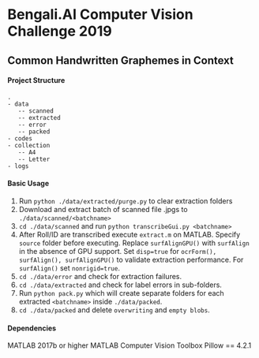 # Bengali.AI Computer Vision Challenge 2019
## Common Handwritten Graphemes in Context
#### Project Structure

```
.
- data
   -- scanned
   -- extracted
   -- error
   -- packed
- codes
- collection
   -- A4
   -- Letter
- logs
```

#### Basic Usage

1. Run `python ./data/extracted/purge.py` to clear extraction folders
2. Download and extract batch of scanned file .jpgs to `./data/scanned/<batchname>` 
3. `cd ./data/scanned` and run `python transcribeGui.py <batchname>`
4. After Roll/ID are transcribed execute `extract.m` on MATLAB. Specify `source` folder before executing. Replace `surfAlignGPU()` with `surfAlign` in the absence of GPU support. Set `disp=true` for `ocrForm(), surfAlign(), surfAlignGPU()` to validate extraction performance. For `surfAlign()` set `nonrigid=true`.
5. `cd ./data/error` and check for extraction failures.
6. `cd ./data/extracted` and check for label errors in sub-folders.
7. Run `python pack.py` which will create separate folders for each extracted `<batchname>` inside `./data/packed`.
8. `cd ./data/packed` and delete `overwriting` and `empty blobs`.

#### Dependencies
MATLAB 2017b or higher
MATLAB Computer Vision Toolbox
Pillow == 4.2.1
